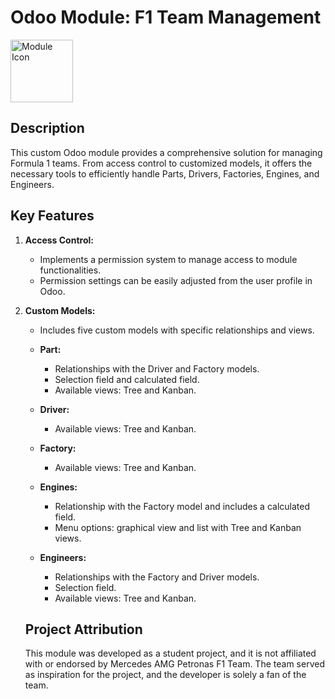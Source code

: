 # Odoo Module: F1 Team Management

<img src="https://i.imgur.com/7ieHHfN.png" alt="Module Icon" width="100">

## Description

This custom Odoo module provides a comprehensive solution for managing Formula 1 teams. From access control to customized models, it offers the necessary tools to efficiently handle Parts, Drivers, Factories, Engines, and Engineers.

## Key Features

1. **Access Control:**
   - Implements a permission system to manage access to module functionalities.
   - Permission settings can be easily adjusted from the user profile in Odoo.

2. **Custom Models:**
   - Includes five custom models with specific relationships and views.

   - **Part:**
      - Relationships with the Driver and Factory models.
      - Selection field and calculated field.
      - Available views: Tree and Kanban.

   - **Driver:**
      - Available views: Tree and Kanban.

   - **Factory:**
      - Available views: Tree and Kanban.

   - **Engines:**
      - Relationship with the Factory model and includes a calculated field.
      - Menu options: graphical view and list with Tree and Kanban views.

   - **Engineers:**
      - Relationships with the Factory and Driver models.
      - Selection field.
      - Available views: Tree and Kanban.

    ## Project Attribution
    This module was developed as a student project, and it is not affiliated with or endorsed by Mercedes AMG Petronas F1 Team. The team served as inspiration for the project, and the developer is solely a fan of     the team.
